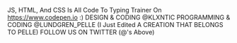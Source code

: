 JS, HTML, And CSS Is All Code To Typing Trainer
On https://www.codepen.io :)
DESIGN & CODING @KLXNTIC PROGRAMMING & CODING @LUNDGREN_PELLE
(I Just Edited A CREATION THAT BELONGS TO PELLE)
FOLLOW US ON TWITTER (@'s Above)



